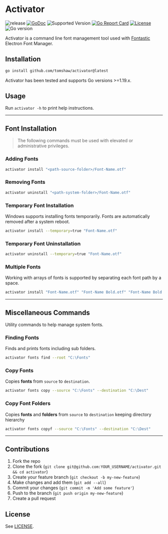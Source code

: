 # Activator

![release](https://github.com/tomshaw/activator/actions/workflows/release.yml/badge.svg)
[![GoDoc](https://godoc.org/github.com/tomshaw/activator?status.svg)](https://godoc.org/github.com/tomshaw/activator)
![Supported Version](https://img.shields.io/badge/go%20version-%3E%3D1.19-turquoise)
[![Go Report Card](https://goreportcard.com/badge/github.com/tomshaw/activator)](https://goreportcard.com/report/github.com/tomshaw/activator)
[![License](https://img.shields.io/github/license/tomshaw/activator)](https://github.com/tomshaw/activator/blob/master/LICENSE)
![Go version](https://img.shields.io/github/go-mod/go-version/tomshaw/activator)

Activator is a command line font management tool used with [Fontastic](https://github.com/tomshaw/fontastic) Electron Font Manager.

## Installation

```sh
go install github.com/tomshaw/activator@latest
```

Activator has been tested and supports Go versions >=1.19.x.

## Usage

Run `activator -h` to print help instructions.

---

## Font Installation

> The following commands must be used with elevated or administrative privileges.

### Adding Fonts

```sh
activator install "<path-source-folder>/Font-Name.otf"
``` 

### Removing Fonts

```sh
activator uninstall "<path-system-folder>/Font-Name.otf"
``` 

### Temporary Font Installation

Windows supports installing fonts temporarily. Fonts are automatically removed after a system reboot. 

```sh
activator install --temporary=true "Font-Name.otf"
``` 

### Temporary Font Uninstallation 

```sh
activator uninstall --temporary=true "Font-Name.otf"
``` 

### Multiple Fonts

Working with arrays of fonts is supported by separating each font path by a space.

```sh
activator install "Font-Name.otf" "Font-Name Bold.otf" "Font-Name Bold Italic.otf"
``` 

---

## Miscellaneous Commands

Utility commands to help manage system fonts.

### Finding Fonts

Finds and prints fonts including sub folders.

```sh
activator fonts find --root "C:\Fonts"
``` 

### Copy Fonts

Copies **fonts** from `source` to `destination`.

```sh
activator fonts copy --source "C:\Fonts" --destination "C:\Dest"
``` 

### Copy Font Folders

Copies **fonts** and  **folders** from `source` to `destination` keeping directory hierarchy

```sh
activator fonts copyf --source "C:\Fonts" --destination "C:\Dest"
``` 

---

## Contributions

1. Fork the repo
2. Clone the fork (`git clone git@github.com:YOUR_USERNAME/activator.git && cd activator`)
3. Create your feature branch (`git checkout -b my-new-feature`)
4. Make changes and add them (`git add --all`)
5. Commit your changes (`git commit -m 'Add some feature'`)
6. Push to the branch (`git push origin my-new-feature`)
7. Create a pull request

## License

See [LICENSE](https://github.com/tomshaw/activator/blob/master/LICENSE).
